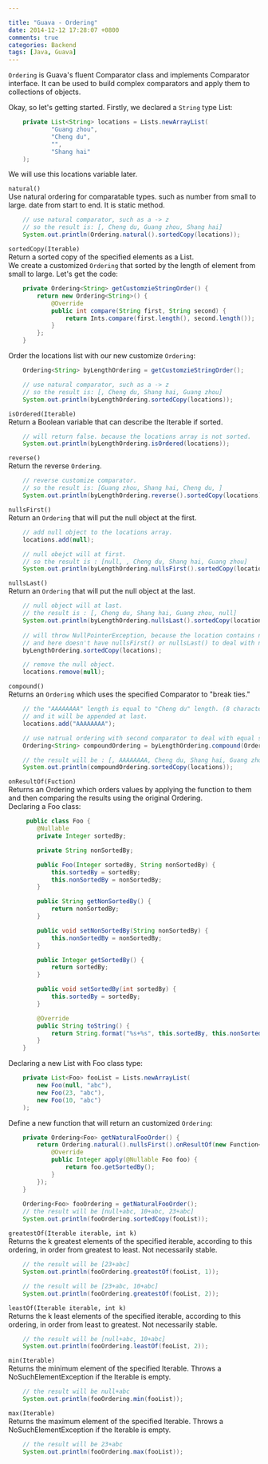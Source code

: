 ```yaml
---

title: "Guava - Ordering"
date: 2014-12-12 17:28:07 +0800
comments: true
categories: Backend
tags: [Java, Guava]
---
```


`Ordering` is Guava's fluent Comparator class and implements Comparator interface. It can be used to build complex comparators and apply them to collections of objects. 

Okay, so let's getting started. Firstly, we declared a `String` type List:   

``` Java
    private List<String> locations = Lists.newArrayList(
            "Guang zhou",
            "Cheng du",
            "",
            "Shang hai"
    );
``` 
We will use this locations variable later.
<!-- more -->

`natural()`   
Use natural ordering for comparatable types. such as number from small to large. date from start to end. It is static method.   

``` Java
    // use natural comparator, such as a -> z
    // so the result is: [, Cheng du, Guang zhou, Shang hai]
    System.out.println(Ordering.natural().sortedCopy(locations));
```

`sortedCopy(Iterable)`   
Return a sorted copy of the specified elements as a List.    
We create a customized `Ordering` that sorted by the length of element from small to large. Let's get the code:

``` Java
    private Ordering<String> getCustomzieStringOrder() {
        return new Ordering<String>() {
            @Override
            public int compare(String first, String second) {
                return Ints.compare(first.length(), second.length());
            }
        };
    }
```
Order the locations list with our new customize `Ordering`:   

``` Java
	Ordering<String> byLengthOrdering = getCustomzieStringOrder();

    // use natural comparator, such as a -> z
    // so the result is: [, Cheng du, Shang hai, Guang zhou]
    System.out.println(byLengthOrdering.sortedCopy(locations));
```

`isOrdered(Iterable)`   
Return a Boolean variable that can describe the Iterable if sorted.

``` Java
	// will return false. because the locations array is not sorted.
    System.out.println(byLengthOrdering.isOrdered(locations));
```

`reverse()`   
Return the reverse `Ordering`.

``` Java
    // reverse customize comparator.
    // so the result is: [Guang zhou, Shang hai, Cheng du, ]
    System.out.println(byLengthOrdering.reverse().sortedCopy(locations));
```

`nullsFirst()`   
Return an `Ordering` that will put the null object at the first.

``` Java
    // add null object to the locations array.
    locations.add(null);

    // null obejct will at first.
    // so the result is : [null, , Cheng du, Shang hai, Guang zhou]
    System.out.println(byLengthOrdering.nullsFirst().sortedCopy(locations));
```

`nullsLast()`   
Return an `Ordering` that will put the null object at the last.

``` Java
	// null object will at last.
    // the result is : [, Cheng du, Shang hai, Guang zhou, null]
    System.out.println(byLengthOrdering.nullsLast().sortedCopy(locations));
    
    // will throw NullPointerException, because the location contains null object.
    // and here doesn't have nullsFirst() or nullsLast() to deal with null object.
    byLengthOrdering.sortedCopy(locations);

    // remove the null object.
    locations.remove(null);
```

`compound()`   
Returns an `Ordering` which uses the specified Comparator to "break ties."

``` Java
    // the "AAAAAAAA" length is equal to "Cheng du" length. (8 characters)
    // and it will be appended at last.
    locations.add("AAAAAAAA");

    // use natrual ordering with second comparator to deal with equal situation.
    Ordering<String> compoundOrdering = byLengthOrdering.compound(Ordering.natural());

    // the result will be : [, AAAAAAAA, Cheng du, Shang hai, Guang zhou]
    System.out.println(compoundOrdering.sortedCopy(locations));
```

`onResultOf(Fuction)`   
Returns an Ordering which orders values by applying the function to them and then comparing the results using the original Ordering.   
Declaring a Foo class:

``` Java
	 public class Foo {
        @Nullable
        private Integer sortedBy;

        private String nonSortedBy;

        public Foo(Integer sortedBy, String nonSortedBy) {
            this.sortedBy = sortedBy;
            this.nonSortedBy = nonSortedBy;
        }

        public String getNonSortedBy() {
            return nonSortedBy;
        }

        public void setNonSortedBy(String nonSortedBy) {
            this.nonSortedBy = nonSortedBy;
        }

        public Integer getSortedBy() {
            return sortedBy;
        }

        public void setSortedBy(int sortedBy) {
            this.sortedBy = sortedBy;
        }

        @Override
        public String toString() {
            return String.format("%s+%s", this.sortedBy, this.nonSortedBy);
        }
    }
```
Declaring a new List with Foo class type:

``` Java
	private List<Foo> fooList = Lists.newArrayList(
        new Foo(null, "abc"),
        new Foo(23, "abc"),
        new Foo(10, "abc")
    );	
```
Define a new function that will return an customized `Ordering`:

``` Java
    private Ordering<Foo> getNaturalFooOrder() {
        return Ordering.natural().nullsFirst().onResultOf(new Function<Foo, Integer>() {
            @Override
            public Integer apply(@Nullable Foo foo) {
                return foo.getSortedBy();
            }
        });
    }
    
    Ordering<Foo> fooOrdering = getNaturalFooOrder();
    // the result will be [null+abc, 10+abc, 23+abc]
    System.out.println(fooOrdering.sortedCopy(fooList));
```

`greatestOf(Iterable iterable, int k)`   
Returns the k greatest elements of the specified iterable, according to this ordering, in order from greatest to least. Not necessarily stable.

``` Java
    // the result will be [23+abc]
    System.out.println(fooOrdering.greatestOf(fooList, 1));

    // the result will be [23+abc, 10+abc]
    System.out.println(fooOrdering.greatestOf(fooList, 2));
```

`leastOf(Iterable iterable, int k)`   
Returns the k least elements of the specified iterable, according to this ordering, in order from least to greatest. Not necessarily stable.

``` Java
    // the result will be [null+abc, 10+abc]
    System.out.println(fooOrdering.leastOf(fooList, 2));
``` 

`min(Iterable)`   
Returns the minimum element of the specified Iterable. Throws a NoSuchElementException if the Iterable is empty.   

``` Java
    // the result will be null+abc
    System.out.println(fooOrdering.min(fooList));
```

`max(Iterable)`   
Returns the maximum element of the specified Iterable. Throws a NoSuchElementException if the Iterable is empty.   

``` Java
    // the result will be 23+abc
    System.out.println(fooOrdering.max(fooList));
```








